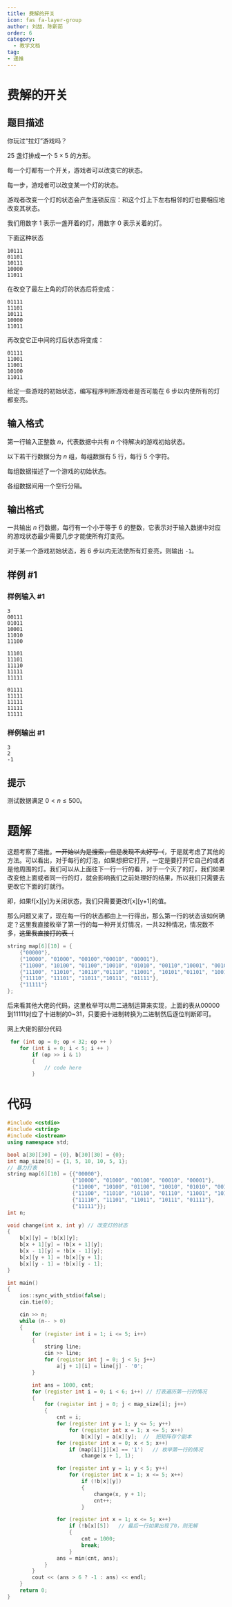 ```yaml
---
title: 费解的开关
icon: fas fa-layer-group
author: 刘喆，陈新茹
order: 6
category:
  - 教学文档
tag:
- 递推
---
```


# 费解的开关

## 题目描述

你玩过“拉灯”游戏吗？

$25$ 盏灯排成一个 $5 \times 5$ 的方形。

每一个灯都有一个开关，游戏者可以改变它的状态。

每一步，游戏者可以改变某一个灯的状态。

游戏者改变一个灯的状态会产生连锁反应：和这个灯上下左右相邻的灯也要相应地改变其状态。

我们用数字 $1$ 表示一盏开着的灯，用数字 $0$ 表示关着的灯。

下面这种状态

    10111
    01101
    10111
    10000
    11011


在改变了最左上角的灯的状态后将变成：

    01111
    11101
    10111
    10000
    11011


再改变它正中间的灯后状态将变成：

    01111
    11001
    11001
    10100
    11011


给定一些游戏的初始状态，编写程序判断游戏者是否可能在 $6$ 步以内使所有的灯都变亮。

## 输入格式

第一行输入正整数 $n$，代表数据中共有 $n$ 个待解决的游戏初始状态。

以下若干行数据分为 $n$ 组，每组数据有 $5$ 行，每行 $5$ 个字符。

每组数据描述了一个游戏的初始状态。

各组数据间用一个空行分隔。

## 输出格式

一共输出 $n$ 行数据，每行有一个小于等于 $6$ 的整数，它表示对于输入数据中对应的游戏状态最少需要几步才能使所有灯变亮。

对于某一个游戏初始状态，若 $6$ 步以内无法使所有灯变亮，则输出 `-1`。

## 样例 #1

### 样例输入 #1

```
3
00111
01011
10001
11010
11100

11101
11101
11110
11111
11111

01111
11111
11111
11111
11111
```

### 样例输出 #1

```
3
2
-1
```

## 提示

测试数据满足 $0 < n \le 500$。


# 题解

这题考察了递推。~~一开始以为是搜索，但是发现不太好写（~~，于是就考虑了其他的方法。可以看出，对于每行的灯泡，如果想把它打开，一定是要打开它自己的或者是他周围的灯。我们可以从上面往下一行一行的看，对于一个灭了的灯，我们如果改变他上面或者同一行的灯，就会影响我们之前处理好的结果，所以我们只需要去更改它下面的灯就行。

即，如果f[x][y]为关闭状态，我们只需要更改f[x][y+1]的值。

那么问题又来了，现在每一行的状态都由上一行得出，那么第一行的状态该如何确定？这里我直接枚举了第一行的每一种开关灯情况，一共32种情况，情况数不多，~~这里我直接打的表（~~

```cpp
string map[6][10] = {
    {"00000"},
    {"10000", "01000", "00100","00010", "00001"},
    {"11000", "10100", "01100","10010", "01010", "00110","10001", "00101", "01001","00011"},
    {"11100", "11010", "10110","01110", "11001", "10101","01101", "10011", "01011","00111"},
    {"11110", "11101", "11011","10111", "01111"},
    {"11111"}
};
```

后来看其他大佬的代码，这里枚举可以用二进制运算来实现，上面的表从00000到11111对应了十进制的0~31，只要把十进制转换为二进制然后逐位判断即可。

网上大佬的部分代码
```cpp
 for (int op = 0; op < 32; op ++ )
    for (int i = 0; i < 5; i ++ )
        if (op >> i & 1)
        {
            // code here
        }

```
# 代码
```cpp
#include <cstdio>
#include <string>
#include <iostream>
using namespace std;

bool a[30][30] = {0}, b[30][30] = {0};
int map_size[6] = {1, 5, 10, 10, 5, 1};
// 暴力打表
string map[6][10] = {{"00000"},
                     {"10000", "01000", "00100", "00010", "00001"},
                     {"11000", "10100", "01100", "10010", "01010", "00110", "10001", "00101", "01001", "00011"},
                     {"11100", "11010", "10110", "01110", "11001", "10101", "01101", "10011", "01011", "00111"},
                     {"11110", "11101", "11011", "10111", "01111"},
                     {"11111"}};
int n;

void change(int x, int y) // 改变灯的状态
{
    b[x][y] = !b[x][y];
    b[x + 1][y] = !b[x + 1][y];
    b[x - 1][y] = !b[x - 1][y];
    b[x][y + 1] = !b[x][y + 1];
    b[x][y - 1] = !b[x][y - 1];
}

int main()
{
    ios::sync_with_stdio(false);
    cin.tie(0);

    cin >> n;
    while (n-- > 0)
    {
        for (register int i = 1; i <= 5; i++)
        {
            string line;
            cin >> line;
            for (register int j = 0; j < 5; j++)
                a[j + 1][i] = line[j] - '0';
        }

        int ans = 1000, cnt;
        for (register int i = 0; i < 6; i++) // 打表遍历第一行的情况
        {
            for (register int j = 0; j < map_size[i]; j++)
            {
                cnt = i;
                for (register int y = 1; y <= 5; y++)
                    for (register int x = 1; x <= 5; x++)
                        b[x][y] = a[x][y];  //  把矩阵存个副本
                for (register int x = 0; x < 5; x++)
                    if (map[i][j][x] == '1')   // 枚举第一行的情况
                        change(x + 1, 1);

                for (register int y = 1; y < 5; y++)
                    for (register int x = 1; x <= 5; x++)
                        if (!b[x][y])
                        {
                            change(x, y + 1);
                            cnt++;
                        }

                for (register int x = 1; x <= 5; x++)
                    if (!b[x][5])   // 最后一行如果出现了0，则无解
                    {
                        cnt = 1000;
                        break;
                    }
                ans = min(cnt, ans);
            }
        }
        cout << (ans > 6 ? -1 : ans) << endl;
    }
    return 0;
}
```

